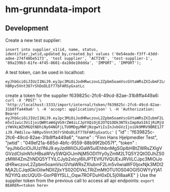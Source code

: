 # hm-grunndata-import

## Development

Create a new test supplier: 
```
insert into supplier_v1(id, name, status, identifier,jwtid,updated_by,created_by) values ('0e54eade-f3ff-43dd-adee-274f48be5173', 'test supplier', 'ACTIVE', 'test-supplier-1', '89a239b3-61fe-4f45-8601-da10de10ddda', 'IMPORT', 'IMPORT');
```

A test token, can be used in localhost:
```
eyJhbGciOiJIUzI1NiJ9.eyJpc3MiOiJodHRwczovL2Zpbm5oamVscGVtaWRsZXIubmF2Lm5vIiwic3ViIjoiQWRtaW4gVG9rZW4iLCJpYXQiOjE2OTQ1ODk3NTEsImp0aSI6IjRiMjUzYWVkLWZhMGQtNDhiNy04NGFjLTU0MDgyMWFjNzgwYiIsInJvbGVzIjoiUk9MRV9BRE1JTiJ9.FWdilcw-hBRpv5Vnt3O7rShDoDLEf77bFARSyGxatLc
```

create a token for the supplier f639825c-2fc6-49cd-82ae-31b8ffa449a6:
``
curl -X 'POST' \
'http://localhost:3333/import/internal/token/f639825c-2fc6-49cd-82ae-31b8ffa449a6' \
-H 'accept: application/json' \
-H 'Authorization: Bearer eyJhbGciOiJIUzI1NiJ9.eyJpc3MiOiJodHRwczovL2Zpbm5oamVscGVtaWRsZXIubmF2Lm5vIiwic3ViIjoiQWRtaW4gVG9rZW4iLCJpYXQiOjE2OTQ1ODk3NTEsImp0aSI6IjRiMjUzYWVkLWZhMGQtNDhiNy04NGFjLTU0MDgyMWFjNzgwYiIsInJvbGVzIjoiUk9MRV9BRE1JTiJ9.FWdilcw-hBRpv5Vnt3O7rShDoDLEf77bFARSyGxatLc'
``
{
"id" : "f639825c-2fc6-49cd-82ae-31b8ffa449a6",
"name" : "Finn Hans Hjelpmedler Test",
"jwtid" : "049ef21a-685d-4bfc-9559-88b99f2b057f",
"token" : "eyJhbGciOiJIUzI1NiJ9.eyJzdWIiOiJGaW5uIEhhbnMgSGplbHBtZWRsZXIgVGVzdCIsInN1cHBsaWVySWQiOiJmNjM5ODI1Yy0yZmM2LTQ5Y2QtODJhZS0zMWI4ZmZhNDQ5YTYiLCJyb2xlcyI6IlJPTEVfU1VQUExJRVIiLCJpc3MiOiJodHRwczovL2Zpbm5oamVscGVtaWRsZXIubmF2Lm5vIiwiaWF0IjoxNjk3MDI2MjA2LCJqdGkiOiIwNDllZjIxYS02ODVkLTRiZmMtOTU1OS04OGI5OWYyYjA1N2YifQ.stcUQU0i-GorPBYfSLL_Oqw7ROFDuH0xDL5j0I8aaKE"
}
Use the supplier token from the previous call to access all api endpoints:
``
export BEARER=<token here>
``

